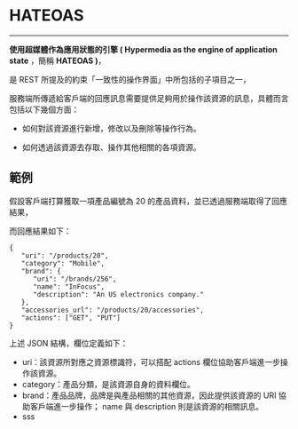 # **HATEOAS**

---

**使用超媒體作為應用狀態的引擎 \( Hypermedia as the engine of application state** ，簡稱 **HATEOAS \)**，

是 REST 所提及的約束「一致性的操作界面」中所包括的子項目之一，

服務端所傳遞給客戶端的回應訊息需要提供足夠用於操作該資源的訊息，具體而言包括以下幾個方面：

* 如何對該資源進行新增，修改以及刪除等操作行為。

* 如何透過該資源去存取、操作其他相關的各項資源。


## 範例

假設客戶端打算獲取一項產品編號為 20 的產品資料，並已透過服務端取得了回應結果，

而回應結果如下：

```
{
   "uri": "/products/20",
   "category": "Mobile",
   "brand": {
      "uri": "/brands/256",
      "name": "InFocus",
      "description": "An US electronics company."
   },
   "accessories_url": "/products/20/accessories",
   "actions": ["GET", "PUT"]
}
```

上述 JSON 結構，欄位定義如下：

* uri：該資源所對應之資源標識符，可以搭配 actions 欄位協助客戶端進一步操作該資源。
* category：產品分類，是該資源自身的資料欄位。
* brand：產品品牌，品牌是與產品相關的其他資源，因此提供該資源的 URI 協助客戶端進一步操作；
              name 與 description 則是該資源的相關訊息。
* sss

